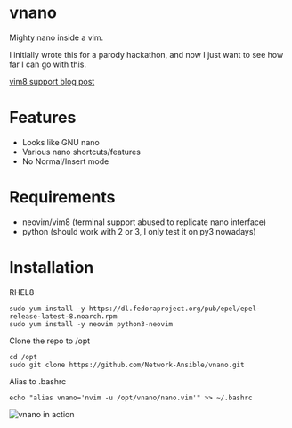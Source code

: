 # vnano

Mighty nano inside a vim.

I initially wrote this for a parody hackathon, and now
I just want to see how far I can go with this.

[vim8 support blog post](https://nims11.github.io/blog/vim-nano)

# Features

- Looks like GNU nano
- Various nano shortcuts/features
- No Normal/Insert mode

# Requirements

- neovim/vim8 (terminal support abused to replicate nano interface)
- python (should work with 2 or 3, I only test it on py3 nowadays)

# Installation

RHEL8
```
sudo yum install -y https://dl.fedoraproject.org/pub/epel/epel-release-latest-8.noarch.rpm
sudo yum install -y neovim python3-neovim
```

Clone the repo to /opt
```
cd /opt
sudo git clone https://github.com/Network-Ansible/vnano.git
```

Alias to .bashrc
```
echo "alias vnano='nvim -u /opt/vnano/nano.vim'" >> ~/.bashrc
```

![vnano in action](https://raw.githubusercontent.com/nims11/vim-nano/master/screenshot.png)
